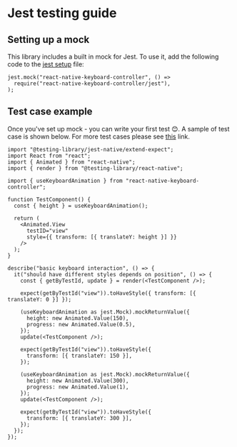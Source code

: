 # Jest testing guide

## Setting up a mock[​](/react-native-keyboard-controller/pr-preview/pr-982/docs/recipes/jest-testing-guide.md#setting-up-a-mock "Direct link to Setting up a mock")

This library includes a built in mock for Jest. To use it, add the following code to the [jest setup](https://jestjs.io/docs/configuration#setupfiles-array) file:

```
jest.mock("react-native-keyboard-controller", () =>
  require("react-native-keyboard-controller/jest"),
);
```

## Test case example[​](/react-native-keyboard-controller/pr-preview/pr-982/docs/recipes/jest-testing-guide.md#test-case-example "Direct link to Test case example")

Once you've set up mock - you can write your first test 😊. A sample of test case is shown below. For more test cases please see [this](https://github.com/kirillzyusko/react-native-keyboard-controller/tree/main/example/__tests__) link.

```
import "@testing-library/jest-native/extend-expect";
import React from "react";
import { Animated } from "react-native";
import { render } from "@testing-library/react-native";

import { useKeyboardAnimation } from "react-native-keyboard-controller";

function TestComponent() {
  const { height } = useKeyboardAnimation();

  return (
    <Animated.View
      testID="view"
      style={{ transform: [{ translateY: height }] }}
    />
  );
}

describe("basic keyboard interaction", () => {
  it("should have different styles depends on position", () => {
    const { getByTestId, update } = render(<TestComponent />);

    expect(getByTestId("view")).toHaveStyle({ transform: [{ translateY: 0 }] });

    (useKeyboardAnimation as jest.Mock).mockReturnValue({
      height: new Animated.Value(150),
      progress: new Animated.Value(0.5),
    });
    update(<TestComponent />);

    expect(getByTestId("view")).toHaveStyle({
      transform: [{ translateY: 150 }],
    });

    (useKeyboardAnimation as jest.Mock).mockReturnValue({
      height: new Animated.Value(300),
      progress: new Animated.Value(1),
    });
    update(<TestComponent />);

    expect(getByTestId("view")).toHaveStyle({
      transform: [{ translateY: 300 }],
    });
  });
});
```
